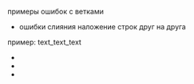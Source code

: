 примеры ошибок с ветками 

* ошибки слияния наложение строк друг на друга

пример: 
text_text_text

*
*
*

